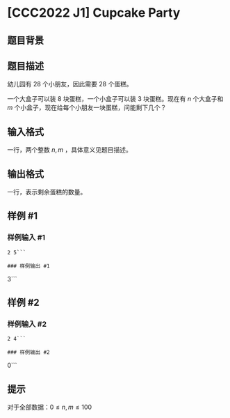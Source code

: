 # [CCC2022 J1] Cupcake Party

## 题目背景



## 题目描述

幼儿园有 $28$ 个小朋友，因此需要 $28$ 个蛋糕。

一个大盒子可以装 $8$ 块蛋糕，一个小盒子可以装 $3$ 块蛋糕。现在有 $n$ 个大盒子和 $m$ 个小盒子，现在给每个小朋友一块蛋糕，问能剩下几个？

## 输入格式

一行，两个整数 $n,m$ ，具体意义见题目描述。

## 输出格式

一行，表示剩余蛋糕的数量。

## 样例 #1

### 样例输入 #1
```
2 5```

### 样例输出 #1

```
3```

## 样例 #2

### 样例输入 #2
```
2 4```

### 样例输出 #2

```
0```

## 提示

对于全部数据：$0\le n,m\le100$
